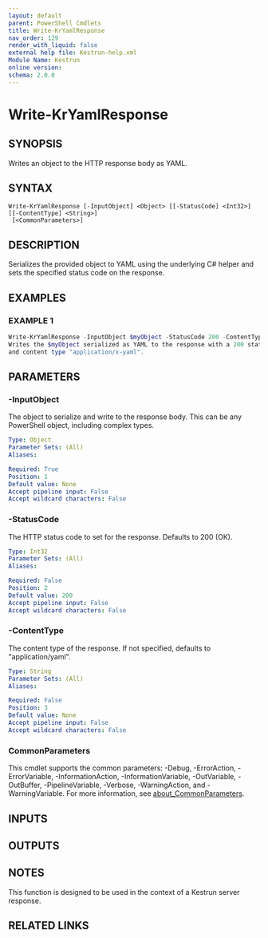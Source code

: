 ```yaml
---
layout: default
parent: PowerShell Cmdlets
title: Write-KrYamlResponse
nav_order: 129
render_with_liquid: false
external help file: Kestrun-help.xml
Module Name: Kestrun
online version:
schema: 2.0.0
---
```


# Write-KrYamlResponse

## SYNOPSIS
Writes an object to the HTTP response body as YAML.

## SYNTAX

```
Write-KrYamlResponse [-InputObject] <Object> [[-StatusCode] <Int32>] [[-ContentType] <String>]
 [<CommonParameters>]
```

## DESCRIPTION
Serializes the provided object to YAML using the underlying C# helper and
sets the specified status code on the response.

## EXAMPLES

### EXAMPLE 1
```powershell
Write-KrYamlResponse -InputObject $myObject -StatusCode 200 -ContentType "application/x-yaml"
Writes the $myObject serialized as YAML to the response with a 200 status code
and content type "application/x-yaml".
```

## PARAMETERS

### -InputObject
The object to serialize and write to the response body.
This can be any
PowerShell object, including complex types.

```yaml
Type: Object
Parameter Sets: (All)
Aliases:

Required: True
Position: 1
Default value: None
Accept pipeline input: False
Accept wildcard characters: False
```

### -StatusCode
The HTTP status code to set for the response.
Defaults to 200 (OK).

```yaml
Type: Int32
Parameter Sets: (All)
Aliases:

Required: False
Position: 2
Default value: 200
Accept pipeline input: False
Accept wildcard characters: False
```

### -ContentType
The content type of the response.
If not specified, defaults to "application/yaml".

```yaml
Type: String
Parameter Sets: (All)
Aliases:

Required: False
Position: 3
Default value: None
Accept pipeline input: False
Accept wildcard characters: False
```

### CommonParameters
This cmdlet supports the common parameters: -Debug, -ErrorAction, -ErrorVariable, -InformationAction, -InformationVariable, -OutVariable, -OutBuffer, -PipelineVariable, -Verbose, -WarningAction, and -WarningVariable. For more information, see [about_CommonParameters](http://go.microsoft.com/fwlink/?LinkID=113216).

## INPUTS

## OUTPUTS

## NOTES
This function is designed to be used in the context of a Kestrun server response.

## RELATED LINKS
